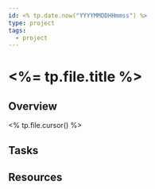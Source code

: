 ```yaml
---
id: <% tp.date.now("YYYYMMDDHHmmss") %>
type: project
tags:
  - project
---
```


# <%= tp.file.title %>

## Overview
<% tp.file.cursor() %>

## Tasks

## Resources